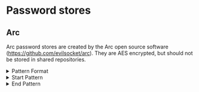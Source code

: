 <!-- WARNING: This README is generated automatically
-->
# Password stores

## Arc

Arc password stores are created by the Arc open source software (https://github.com/evilsocket/arc). They are AES encrypted, but should not be stored in shared repositories.

<details>
<summary>Pattern Format</summary>
<p>

```regex
{"id":[0-9]+,"title":"[^"]+","encryption":"[^"]+","created_at":"[0-9]{4}-[0-9]{2}-[0-9]{2}T[0-9]{2}:[0-9]{2}:[0-9]{2}\.[0-9]{6}(Z|[+-][0-9]{2}:[0-9]{2})","updated_at":"[0-9]{4}-[0-9]{2}-[0-9]{2}T[0-9]{2}:[0-9]{2}:[0-9]{2}\.[0-9]{6}(Z|[+-][0-9]{2}:[0-9]{2})","expired_at":"[0-9]{4}-[0-9]{2}-[0-9]{2}T[0-9]{2}:[0-9]{2}:[0-9]{2}(\.[0-9]{6})?(Z|[+-][0-9]{2}:[0-9]{2})","prune":(true|false),"notified":(true|false),"compressed":(true|false),"pinned":(true|false),"size":[0-9]+,"next_id":[0-9]+}
```

**Comments / Notes:**

- Current Version: v0.1
- This spots `meta.json` files created by Arc, not the secrets themselves
- The encrypted secrets will be in a numbered directory below the detected `meta.json` file
- This can also spot uncompressed tar file backups created by Arc
</p>
</details>


<details>
<summary>Start Pattern</summary>
<p>

```regex
\A|\x00
```

</p>
</details>
<details>
<summary>End Pattern</summary>
<p>

```regex
\Z|\x00
```

</p>
</details>